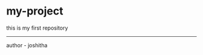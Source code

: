# my-project
<body bg color="purple">
  
this is my first repository
<hr>
<p>
author - joshitha
</p>
  </body>
